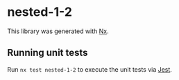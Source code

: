 # nested-1-2

This library was generated with [Nx](https://nx.dev).

## Running unit tests

Run `nx test nested-1-2` to execute the unit tests via [Jest](https://jestjs.io).
